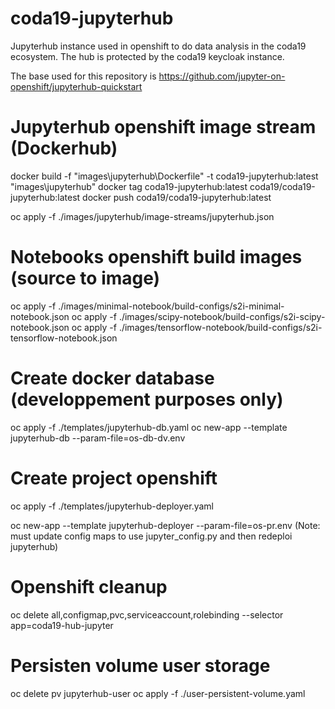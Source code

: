 # coda19-jupyterhub

Jupyterhub instance used in openshift to do data analysis in the coda19 ecosystem.
The hub is protected by the coda19 keycloak instance.

The base used for this repository is https://github.com/jupyter-on-openshift/jupyterhub-quickstart

# Jupyterhub openshift image stream (Dockerhub)
docker build -f "images\jupyterhub\Dockerfile" -t coda19-jupyterhub:latest "images\jupyterhub"
docker tag coda19-jupyterhub:latest coda19/coda19-jupyterhub:latest
docker push coda19/coda19-jupyterhub:latest

oc apply -f ./images/jupyterhub/image-streams/jupyterhub.json

# Notebooks openshift build images (source to image)
oc apply -f ./images/minimal-notebook/build-configs/s2i-minimal-notebook.json
oc apply -f ./images/scipy-notebook/build-configs/s2i-scipy-notebook.json
oc apply -f ./images/tensorflow-notebook/build-configs/s2i-tensorflow-notebook.json

# Create docker database (developpement purposes only)
oc apply -f ./templates/jupyterhub-db.yaml
oc new-app --template jupyterhub-db --param-file=os-db-dv.env

# Create project openshift
oc apply -f ./templates/jupyterhub-deployer.yaml

oc new-app --template jupyterhub-deployer --param-file=os-pr.env
(Note: must update config maps to use jupyter_config.py and then redeploi jupyterhub)

# Openshift cleanup
oc delete all,configmap,pvc,serviceaccount,rolebinding --selector app=coda19-hub-jupyter

# Persisten volume user storage
oc delete pv jupyterhub-user
oc apply -f ./user-persistent-volume.yaml